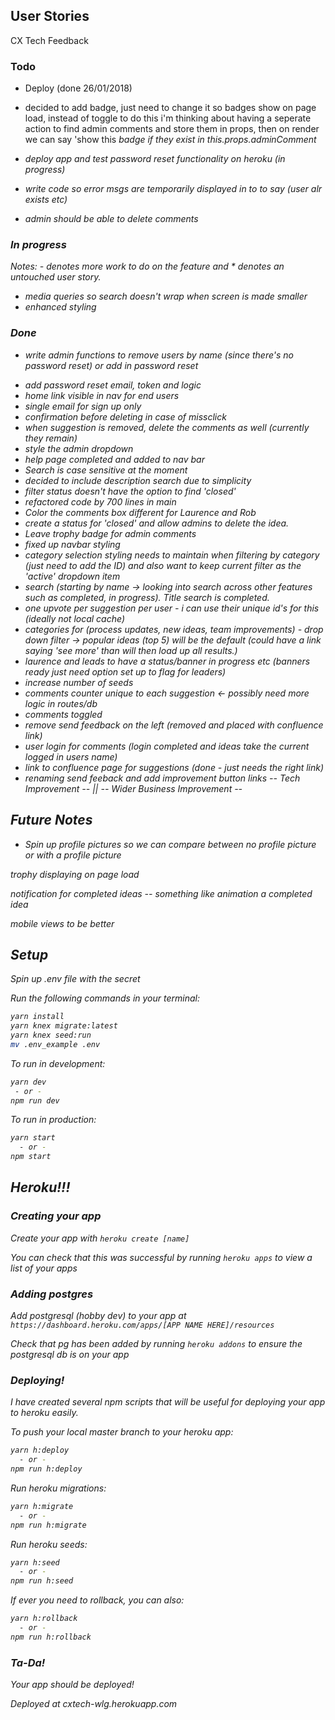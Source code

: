 ## User Stories

CX Tech Feedback

### Todo

- Deploy (done 26/01/2018)

- decided to add badge, just need to change it so badges show on page load, instead of toggle
  to do this i'm thinking about having a seperate action to find admin comments and store them in props, then on render we can
  say 'show this <i> badge if they exist in this.props.adminComment

- deploy app and test password reset functionality on heroku (in progress)

- write code so error msgs are temporarily displayed in to to say (user alr exists etc)

- admin should be able to delete comments

### In progress

Notes: - denotes more work to do on the feature and \* denotes an untouched user story.

- media queries so search doesn't wrap when screen is made smaller
- enhanced styling

### Done

- write admin functions to remove users by name (since there's no password reset) or add in password reset

* add password reset email, token and logic
* home link visible in nav for end users
* single email for sign up only
* confirmation before deleting in case of missclick
* when suggestion is removed, delete the comments as well (currently they remain)
* style the admin dropdown
* help page completed and added to nav bar
* Search is case sensitive at the moment
* decided to include description search due to simplicity
* filter status doesn't have the option to find 'closed'
* refactored code by 700 lines in main
* Color the comments box different for Laurence and Rob
* create a status for 'closed' and allow admins to delete the idea.
* Leave trophy badge for admin comments
* fixed up navbar styling
* category selection styling needs to maintain when filtering by category (just need to add the ID) and also want to keep current filter as the 'active' dropdown item
* search (starting by name -> looking into search across other features such as completed, in progress). Title search is completed.
* one upvote per suggestion per user - i can use their unique id's for this (ideally not local cache)
* categories for (process updates, new ideas, team improvements) - drop down filter -> popular ideas (top 5) will be the default (could have a link saying 'see more' than will then load up all results.)
* laurence and leads to have a status/banner in progress etc (banners ready just need option set up to flag for leaders)
* increase number of seeds
* comments counter unique to each suggestion <- possibly need more logic in routes/db
* comments toggled
* remove send feedback on the left (removed and placed with confluence link)
* user login for comments (login completed and ideas take the current logged in users name)
* link to confluence page for suggestions (done - just needs the right link)
* renaming send feeback and add improvement button links -- Tech Improvement -- || -- Wider Business Improvement --

## Future Notes

- Spin up profile pictures so we can compare between no profile picture or with a profile picture

trophy displaying on page load

notification for completed ideas -- something like animation a completed idea

mobile views to be better

## Setup

Spin up .env file with the secret

Run the following commands in your terminal:

```sh
yarn install
yarn knex migrate:latest
yarn knex seed:run
mv .env_example .env
```

To run in development:

```sh
yarn dev
 - or -
npm run dev

```

To run in production:

```sh
yarn start
  - or -
npm start
```

## Heroku!!!

### Creating your app

Create your app with `heroku create [name]`

You can check that this was successful by running `heroku apps` to view a list of your apps

### Adding postgres

Add postgresql (hobby dev) to your app at `https://dashboard.heroku.com/apps/[APP NAME HERE]/resources`

Check that pg has been added by running `heroku addons` to ensure the postgresql db is on your app

### Deploying!

I have created several npm scripts that will be useful for deploying your app to heroku easily.

To push your local master branch to your heroku app:

```sh
yarn h:deploy
  - or -
npm run h:deploy
```

Run heroku migrations:

```sh
yarn h:migrate
  - or -
npm run h:migrate
```

Run heroku seeds:

```sh
yarn h:seed
  - or -
npm run h:seed
```

If ever you need to rollback, you can also:

```sh
yarn h:rollback
  - or -
npm run h:rollback
```

### Ta-Da!

Your app should be deployed!

Deployed at cxtech-wlg.herokuapp.com
